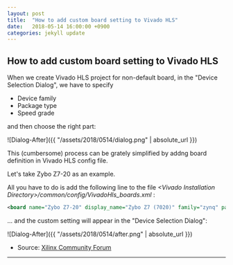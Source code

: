 ```yaml
---
layout: post
title:  "How to add custom board setting to Vivado HLS"
date:   2018-05-14 16:00:00 +0900
categories: jekyll update
---
```


## How to add custom board setting to Vivado HLS

When we create Vivado HLS project for non-default board, in the "Device Selection Dialog", we have to specify

- Device family
- Package type
- Speed grade

and then choose the right part:

![Dialog-After]({{ "/assets/2018/0514/dialog.png" | absolute_url }})


This (cumbersome) process can be grately simplified by addng board definition in Vivado HLS config file.

Let's take Zybo Z7-20 as an example. 

All you have to do is add the following line to the file _\<Vivado Installation Directory\>/common/config/VivadoHls_boards.xml_
: 

```XML
<board name="Zybo Z7-20" display_name="Zybo Z7 (7020)" family="zynq" part="xc7z020clg400-1"  device="xc7z020" package="clg400" speedgrade="-1" vendor="digilentinc.com" />
```


... and the custom setting will appear in the "Device Selection Dialog":

![Dialog-After]({{ "/assets/2018/0514/after.png" | absolute_url }})


- Source: [Xilinx Community Forum](https://forums.xilinx.com/t5/Vivado-High-Level-Synthesis-HLS/Zybo-Board-Files-for-HLS/td-p/748198)


***

[jekyll-docs]: https://jekyllrb.com/docs/home
[jekyll-gh]:   https://github.com/jekyll/jekyll
[jekyll-talk]: https://talk.jekyllrb.com/